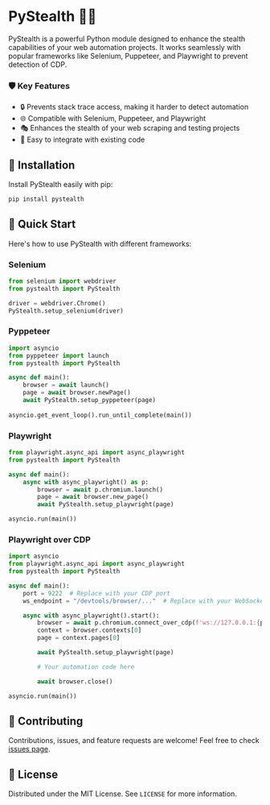 # PyStealth 🕵️‍♂️

PyStealth is a powerful Python module designed to enhance the stealth capabilities of your web automation projects. It works seamlessly with popular frameworks like Selenium, Puppeteer, and Playwright to prevent detection of CDP.

### 🛡️ Key Features

- 🔒 Prevents stack trace access, making it harder to detect automation
- 🌐 Compatible with Selenium, Puppeteer, and Playwright
- 🎭 Enhances the stealth of your web scraping and testing projects
- 🔧 Easy to integrate with existing code

## 🔧 Installation

Install PyStealth easily with pip:

```bash
pip install pystealth
```

## 🚀 Quick Start

Here's how to use PyStealth with different frameworks:

### Selenium

```python
from selenium import webdriver
from pystealth import PyStealth

driver = webdriver.Chrome()
PyStealth.setup_selenium(driver)
```

### Pyppeteer

```python
import asyncio
from pyppeteer import launch
from pystealth import PyStealth

async def main():
    browser = await launch()
    page = await browser.newPage()
    await PyStealth.setup_pyppeteer(page)
    
asyncio.get_event_loop().run_until_complete(main())
```

### Playwright

```python
from playwright.async_api import async_playwright
from pystealth import PyStealth

async def main():
    async with async_playwright() as p:
        browser = await p.chromium.launch()
        page = await browser.new_page()
        await PyStealth.setup_playwright(page)

asyncio.run(main())
```

### Playwright over CDP

```python
import asyncio
from playwright.async_api import async_playwright
from pystealth import PyStealth

async def main():
    port = 9222  # Replace with your CDP port
    ws_endpoint = "/devtools/browser/..."  # Replace with your WebSocket endpoint

    async with async_playwright().start():
        browser = await p.chromium.connect_over_cdp(f'ws://127.0.0.1:{port}{ws_endpoint}')
        context = browser.contexts[0]
        page = context.pages[0]

        await PyStealth.setup_playwright(page)

        # Your automation code here

        await browser.close()

asyncio.run(main())
```

## 🤝 Contributing

Contributions, issues, and feature requests are welcome! Feel free to check [issues page](https://github.com/DedInc/pystealth/issues).

## 📜 License

Distributed under the MIT License. See `LICENSE` for more information.
